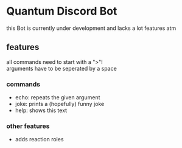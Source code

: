 # Quantum Discord Bot

this Bot is currently under development and lacks a lot features atm

## features

all commands need to start with a ">"!  
arguments have to be seperated by a space

### commands

- echo: repeats the given argument
- joke: prints a (hopefully) funny joke
- help: shows this text

### other features

- adds reaction roles
